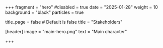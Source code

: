 +++
fragment = "hero"
#disabled = true
date = "2025-01-28"
weight = 10
background = "black"
particles = true

title_page = false # Default is false
title = "Stakeholders"

[header]
  image = "main-hero.png"
  text = "Main character"

+++
